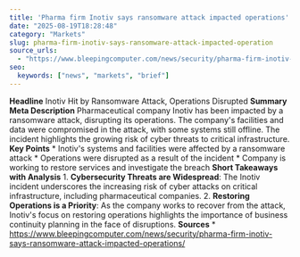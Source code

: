 ```yaml
---
title: 'Pharma firm Inotiv says ransomware attack impacted operations'
date: "2025-08-19T18:28:48"
category: "Markets"
slug: pharma-firm-inotiv-says-ransomware-attack-impacted-operation
source_urls:
  - "https://www.bleepingcomputer.com/news/security/pharma-firm-inotiv-says-ransomware-attack-impacted-operations/"
seo:
  keywords: ["news", "markets", "brief"]
---
```

**Headline** Inotiv Hit by Ransomware Attack, Operations Disrupted  **Summary Meta Description** Pharmaceutical company Inotiv has been impacted by a ransomware attack, disrupting its operations. The company's facilities and data were compromised in the attack, with some systems still offline. The incident highlights the growing risk of cyber threats to critical infrastructure.  **Key Points**  * Inotiv's systems and facilities were affected by a ransomware attack * Operations were disrupted as a result of the incident * Company is working to restore services and investigate the breach  **Short Takeaways with Analysis**  1. **Cybersecurity Threats are Widespread**: The Inotiv incident underscores the increasing risk of cyber attacks on critical infrastructure, including pharmaceutical companies. 2. **Restoring Operations is a Priority**: As the company works to recover from the attack, Inotiv's focus on restoring operations highlights the importance of business continuity planning in the face of disruptions.  **Sources**  * https://www.bleepingcomputer.com/news/security/pharma-firm-inotiv-says-ransomware-attack-impacted-operations/ 
